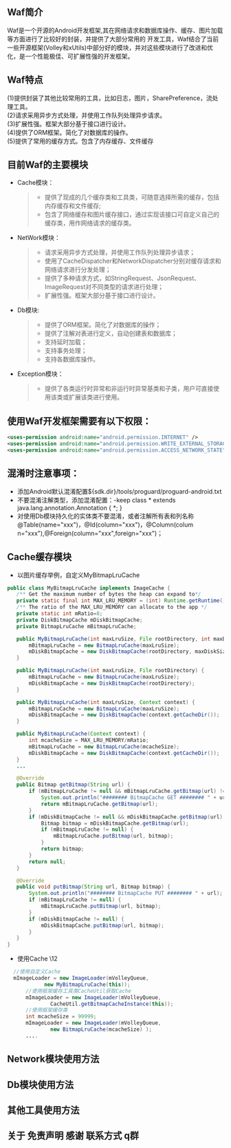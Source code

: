 ## Waf简介
  Waf是一个开源的Android开发框架,其在网络请求和数据库操作、缓存、图片加载等方面进行了比较好的封装，并提供了大部分常用的 开发工具，Waf结合了当前一些开源框架(Volley和xUtils)中部分好的模块，并对这些模块进行了改进和优化，是一个性能极佳、可扩展性强的开发框架。
  
## Waf特点
  (1)提供封装了其他比较常用的工具，比如日志，图片，SharePreference，流处理工具。    
  (2)请求采用异步方式处理，并使用工作队列处理异步请求。   
  (3)扩展性强。框架大部分基于接口进行设计。   
  (4)提供了ORM框架。简化了对数据库的操作。<br/>
  (5)提供了常用的缓存方式。包含了内存缓存、文件缓存<br/>
## 目前Waf的主要模块
  * Cache模块：  
    > * 提供了现成的几个缓存类和工具类，可随意选择所需的缓存，包括内存缓存和文件缓存;  
    > * 包含了网络缓存和图片缓存接口，通过实现该接口可自定义自己的缓存类，用作网络请求的缓存类。     
  * NetWork模块：   
    > * 请求采用异步方式处理，并使用工作队列处理异步请求；   
    > * 使用了CacheDispatcher和NetworkDispatcher分别对缓存请求和网络请求进行分发处理；   
    > * 提供了多种请求方式，如StringRequest、JsonRequest、ImageRequest对不同类型的请求进行处理；   
    > * 扩展性强。框架大部分基于接口进行设计。   
  * Db模块:   
    > * 提供了ORM框架。简化了对数据库的操作；  
    > * 提供了注解对表进行定义，自动创建表和数据库；      
    > * 支持延时加载；      
    > * 支持事务处理；     
    > * 支持各数据库操作。        
  * Exception模块：     
    > * 提供了各类运行时异常和非运行时异常基类和子类，用户可直接使用该类或扩展该类进行使用。<br/>  

## 使用Waf开发框架需要有以下权限：
  ```xml
  <uses-permission android:name="android.permission.INTERNET" />
  <uses-permission android:name="android.permission.WRITE_EXTERNAL_STORAGE" />
  <uses-permission android:name="android.permission.ACCESS_NETWORK_STATE"/>
  ```
## 混淆时注意事项：
 * 添加Android默认混淆配置${sdk.dir}/tools/proguard/proguard-android.txt
 * 不要混淆注解类型，添加混淆配置：-keep class * extends java.lang.annotation.Annotation { *; }
 * 对使用Db模块持久化的实体类不要混淆，或者注解所有表和列名称@Table(name="xxx")，@Id(column="xxx")，@Column(colum       n="xxx"),@Foreign(column="xxx",foreign="xxx")；  
 

## Cache缓存模块
 * 以图片缓存举例，自定义MyBitmapLruCache
 ```java
public class MyBitmapLruCache implements ImageCache {
	/** Get the maximum number of bytes the heap can expand to*/
	private static final int MAX_LRU_MEMORY = (int) Runtime.getRuntime().maxMemory();
	/** The ratio of the MAX_LRU_MEMORY can allocate to the app */
	private static int mRatio=8;
	private DiskBitmapCache mDiskBitmapCache;
	private BitmapLruCache mBitmapLruCache;

	public MyBitmapLruCache(int maxLruSize, File rootDirectory, int maxDiskSize) {
		mBitmapLruCache = new BitmapLruCache(maxLruSize);
		mDiskBitmapCache = new DiskBitmapCache(rootDirectory, maxDiskSize);
	}

	public MyBitmapLruCache(int maxLruSize, File rootDirectory) {
		mBitmapLruCache = new BitmapLruCache(maxLruSize);
		mDiskBitmapCache = new DiskBitmapCache(rootDirectory);
	}

	public MyBitmapLruCache(int maxLruSize, Context context) {
		mBitmapLruCache = new BitmapLruCache(maxLruSize);
		mDiskBitmapCache = new DiskBitmapCache(context.getCacheDir());
	}

	public MyBitmapLruCache(Context context) {
		int mcacheSize = MAX_LRU_MEMORY/mRatio;
		mBitmapLruCache = new BitmapLruCache(mcacheSize);
		mDiskBitmapCache = new DiskBitmapCache(context.getCacheDir());
	}
	...

	@Override
	public Bitmap getBitmap(String url) {
		if (mBitmapLruCache != null && mBitmapLruCache.getBitmap(url) != null) {
			System.out.println("######## BitmapCache GET ######## " + url);
			return mBitmapLruCache.getBitmap(url);
		}
		if (mDiskBitmapCache != null && mDiskBitmapCache.getBitmap(url) != null) {
			Bitmap bitmap = mDiskBitmapCache.getBitmap(url);
			if (mBitmapLruCache != null) {
				mBitmapLruCache.putBitmap(url, bitmap);
			}
			return bitmap;
		}
		return null;
	}

	@Override
	public void putBitmap(String url, Bitmap bitmap) {
		System.out.println("######## BitmapCache PUT ######## " + url);
		if (mBitmapLruCache != null) {
			mBitmapLruCache.putBitmap(url, bitmap);
		}
		if (mDiskBitmapCache != null) {
			mDiskBitmapCache.putBitmap(url, bitmap);
		}
	}
 }
  ```
  * 使用Cache
  \\12
  ```java
    //使用自定义Cache
    mImageLoader = new ImageLoader(mVolleyQueue,
			  new MyBitmapLruCache(this));
		//使用框架缓存工具类CacheUtil获取Cache
		mImageLoader = new ImageLoader(mVolleyQueue,
				CacheUtil.getBitmapCacheInstance(this));
		//使用框架缓存类
		int mcacheSize = 99999;
		mImageLoader = new ImageLoader(mVolleyQueue,
				new BitmapLruCache(mcacheSize) );
		....
  ```
  
## Network模块使用方法
## Db模块使用方法
## 其他工具使用方法
## 关于 免责声明 感谢 联系方式 q群 

